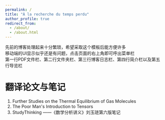 ```yaml
---
permalink: /
title: "À la recherche du temps perdu"
author_profile: true
redirect_from: 
  - /about/
  - /about.html
---
```


先前的博客处理起来十分繁琐，希望采取这个模板后能方便许多  
移动端的UI显示似乎还是有问题，点击页面的右上角即可呼出菜单栏  
第一行PDF文件栏、第二行文件夹栏、第三行博客日志栏、第四行简介栏以及第五行导览栏  

翻译论文与笔记
======
1. Further Studies on the Thermal Equilibrium of Gas Molecules  
1. The Poor Man's Introduction to Tensors  
1. StudyThinking ——《数学分析讲义》刘玉琏第六版笔记
